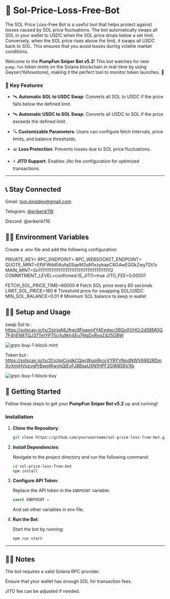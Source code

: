 # 🚀 **Sol-Price-Loss-Free-Bot** 

The SOL Price Loss-Free Bot is a useful tool that helps protect against losses caused by SOL price fluctuations. The bot automatically swaps all SOL in your wallet to USDC when the SOL price drops below a set limit. Conversely, when the SOL price rises above the limit, it swaps all USDC back to SOL. This ensures that you avoid losses during volatile market conditions.

Welcome to the **PumpFun Sniper Bot v5.2**! This bot watches for new `pump.fun` token mints on the Solana blockchain in real-time by using Geyser(Yellowstone), making it the perfect tool to monitor token launches. 🌟

### 🎯 **Key Features**

- 🛰️ **Automatic SOL to USDC Swap**: 
    Converts all SOL to USDC if the price falls below the defined limit.

- 🛰️ **Automatic USDC to SOL Swap**: 
    Converts all USDC to SOL if the price exceeds the defined limit.
  
- 🔍 **Customizable Parameters**: 
    Users can configure fetch intervals, price limits, and balance thresholds.

- 📊 **Loss Protection**: 
    Prevents losses due to SOL price fluctuations.

- ⚡ **JITO Support**: 
    Enables Jito fee configuration for optimized transactions.

---


## 📞 **Stay Connected**

Gmail: tom.kinddev@gmail.com

Telegram: [@erikerik116](https://t.me/erikerik116)

Discord: @erikerik116

## 🧑‍💻 **Environment Variables**

Create a .env file and add the following configuration:

PRIVATE_KEY=
RPC_ENDPOINT=
RPC_WEBSOCKET_ENDPOINT=
QUOTE_MINT=EPjFWdd5AufqSSqeM2qN1xzybapC8G4wEGGkZwyTDt1v
MAIN_MINT=So11111111111111111111111111111111111111112
COMMITMENT_LEVEL=confirmed
IS_JITO=true
JITO_FEE=0.00001

FETCH_SOL_PRICE_TIME=60000  # Fetch SOL price every 60 seconds
LIMIT_SOL_PRICE=180  # Threshold price for swapping SOL/USDC
MIN_SOL_BALANCE=0.01  # Minimum SOL balance to keep in wallet


## 🧑‍💻 **Setup and Usage**

swap Sol to  : https://solscan.io/tx/2zjrjqA6Jfrqc8FpasmfY4Eedgci36QoXVHCr2dS8MGQ7F4hEN8TQJ37TetYP75cj1u9kh4Eu7NgDvRvqZ425GBW

![grpc-buy-1-block-mint](https://github.com/user-attachments/assets/5ad5c0a9-1931-41fd-a088-630e58866078)

Token but : https://solscan.io/tx/2fJctjpCnidkCQqcWupj9rcyVYRYVNodNWV6982RDmXyXmiHVozvgPrBwqWwvhQiEvFJ8BsaUXN1HPF2GW856VXb

![grpc-buy-1-block-buy](https://github.com/user-attachments/assets/1bc5edcb-716d-4e5f-9fef-0ff10bc8cf16)


## 🚀 **Getting Started**

Follow these steps to get your **PumpFun Sniper Bot v5.2** up and running!

### Installation

1. **Clone the Repository**:

    ```bash
    git clone https://github.com/yourusername/sol-price-loss-free-bot.git
    ```

2. **Install Dependencies**:

    Navigate to the project directory and run the following command:

    ```bash
    cd sol-price-loss-free-bot
    npm install
    ```

3. **Configure API Token**:

    Replace the API token in the `ENDPOINT` variable:

    ```ts
    const ENDPOINT = 
    ```
    And set other variables in env file.

4. **Run the Bot**:

    Start the bot by running:

    ```bash
    npm run start
    ```

---

## 🧑‍💻 **Notes**

The bot requires a valid Solana RPC provider.

Ensure that your wallet has enough SOL for transaction fees.

JITO fee can be adjusted if needed.